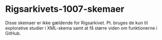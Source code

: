 # Rigsarkivets-1007-skemaer
Disse skemaer er ikke gældende for Rigsarkivet. 
Pt. bruges de kun til explorative studier i XML-skema samt at få større viden om funktionerne i GitHub.
